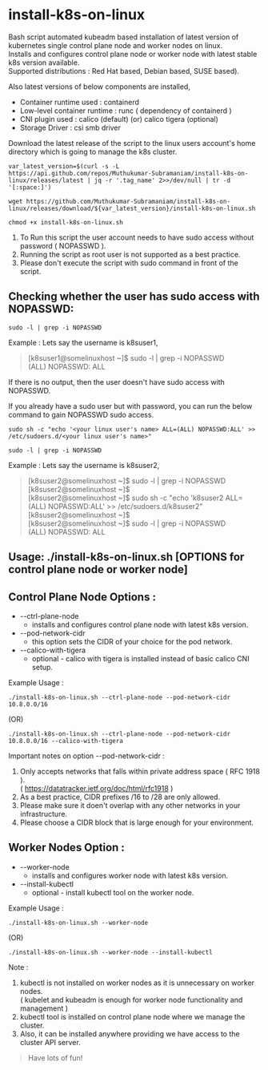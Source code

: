 # install-k8s-on-linux
Bash script automated kubeadm based installation of latest version of kubernetes single control plane node and worker nodes on linux.  
Installs and configures control plane node or worker node with latest stable k8s version available.  
Supported distributions : Red Hat based, Debian based, SUSE based).  

Also latest versions of below components are installed,  
- Container runtime used : containerd  
- Low-level container runtime : runc ( dependency of containerd )  
- CNI plugin used : calico (default) (or) calico tigera (optional)  
- Storage Driver : csi smb driver

Download the latest release of the script to the linux users account's home directory which is going to manage the k8s cluster.  
```
var_latest_version=$(curl -s -L https://api.github.com/repos/Muthukumar-Subramaniam/install-k8s-on-linux/releases/latest | jq -r '.tag_name' 2>>/dev/null | tr -d '[:space:]')
```
```
wget https://github.com/Muthukumar-Subramaniam/install-k8s-on-linux/releases/download/${var_latest_version}/install-k8s-on-linux.sh
```
```
chmod +x install-k8s-on-linux.sh
```
1) To Run this script the user account needs to have sudo access without password ( NOPASSWD ).  
2) Running the script as root user is not supported as a best practice.  
3) Please don't execute the script with sudo command in front of the script.  

## Checking whether the user has sudo access with NOPASSWD:
```        
sudo -l | grep -i NOPASSWD
```
Example : Lets say the username is k8suser1,  
> [k8suser1@somelinuxhost ~]$ sudo -l | grep -i NOPASSWD  
>       (ALL) NOPASSWD: ALL  

If there is no output, then the user doesn't have sudo access with NOPASSWD.      

        
If you already have a sudo user but with password, you can run the below command to gain NOPASSWD sudo access.  
```           
sudo sh -c "echo '<your linux user's name> ALL=(ALL) NOPASSWD:ALL' >> /etc/sudoers.d/<your linux user's name>"
```
```
sudo -l | grep -i NOPASSWD
```
Example : Lets say the username is k8suser2,  
> [k8suser2@somelinuxhost ~]$ sudo -l | grep -i NOPASSWD  
> [k8suser2@somelinuxhost ~]$  
> [k8suser2@somelinuxhost ~]$ sudo sh -c "echo 'k8suser2 ALL=(ALL) NOPASSWD:ALL' >> /etc/sudoers.d/k8suser2"
> [k8suser2@somelinuxhost ~]$  
> [k8suser2@somelinuxhost ~]$ sudo -l | grep -i NOPASSWD  
>        (ALL) NOPASSWD: ALL  

## Usage: ./install-k8s-on-linux.sh [OPTIONS for control plane node or worker node]

## Control Plane Node Options  :
* --ctrl-plane-node  
  * installs and configures control plane node with latest k8s version.  
* --pod-network-cidr  
  * this option sets the CIDR of your choice for the pod network.  
* --calico-with-tigera
  * optional - calico with tigera is installed instead of basic calico CNI setup.  

Example Usage : 
```
./install-k8s-on-linux.sh --ctrl-plane-node --pod-network-cidr 10.8.0.0/16
```
(OR)
```
./install-k8s-on-linux.sh --ctrl-plane-node --pod-network-cidr 10.8.0.0/16 --calico-with-tigera
```
Important notes on option --pod-network-cidr :  

1) Only accepts networks that falls within private address space ( RFC 1918 ).  
   ( https://datatracker.ietf.org/doc/html/rfc1918 )  
2) As a best practice, CIDR prefixes /16 to /28 are only allowed.  
3) Please make sure it doen't overlap with any other networks in your infrastructure.  
4) Please choose a CIDR block that is large enough for your environment.  

## Worker Nodes Option :
* --worker-node
  * installs and configures worker node with latest k8s version.  
* --install-kubectl
  * optional - install kubectl tool on the worker node.  

Example Usage : 
```
./install-k8s-on-linux.sh --worker-node
```
(OR)
```
./install-k8s-on-linux.sh --worker-node --install-kubectl
```
Note :

1) kubectl is not installed on worker nodes as it is unnecessary on worker nodes.  
   ( kubelet and kubeadm is enough for worker node functionality and management )  
2) kubectl tool is installed on control plane node where we manage the cluster.  
3) Also, it can be installed anywhere providing we have access to the cluster API server.  


> Have lots of fun!
